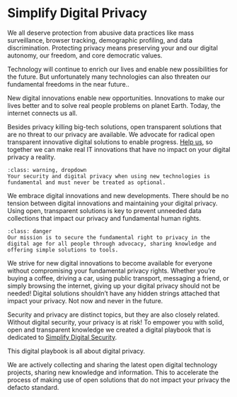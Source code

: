 # Simplify Digital Privacy

We all deserve protection from abusive data practices like mass surveillance, browser tracking, demographic profiling, and data discrimination. Protecting privacy means preserving your and our digital autonomy, our freedom, and core democratic values.

Technology will continue to enrich our lives and enable new possibilities for the future. But unfortunately many technologies can also threaten our fundamental freedoms in the near future.. 

New digital innovations enable new opportunities. Innovations to make our lives better and to solve real people problems on planet Earth. Today, the internet connects us all.

Besides privacy killing big-tech solutions, open transparent solutions that are no threat to our privacy are available. We advocate for radical open transparent innovative digital solutions to enable progress. [Help us](help.md), so together we can make real IT innovations that have no impact on your digital privacy a reality. 

```{admonition} Your digital privacy is fundamental!
:class: warning, dropdown
Your security and digital privacy when using new technologies is fundamental and must never be treated as optional.

```

We embrace digital innovations and new developments. There should be no tension between digital innovations and maintaining your digital privacy. Using open, transparent solutions is key to prevent unneeded data collections that impact our privacy and fundamental human rights. 

```{admonition} Our mission
:class: danger
Our mission is to secure the fundamental right to privacy in the digital age for all people through advocacy, sharing knowledge and offering simple solutions to tools.

```

We strive for new digital innovations to become available for everyone without compromising your fundamental privacy rights. Whether you’re buying a coffee, driving a car, using public transport,  messaging a friend, or simply browsing the internet, giving up your digital privacy should not be needed!  Digital solutions shouldn’t have any hidden strings attached that impact your privacy. Not now and never in the future.

Security and privacy are distinct topics, but they are also closely related. Without digital security, your privacy is at risk! To empower you with solid, open and transparent knowledge we created a digital playbook that is dedicated to [Simplify Digital Security](https://nocomplexity.com/documents/securityarchitecture/introduction.html). 

This digital playbook is all about digital privacy.

We are actively collecting and sharing the latest open digital technology projects, sharing new knowledge and information. This to accelerate the process of making use of open solutions that do not impact your privacy the defacto standard.

